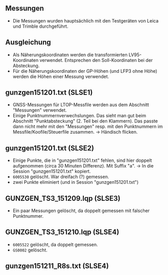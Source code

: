 Messungen
---------
* Die Messungen wurden hauptsächlich mit den Testgeräten von Leica und Trimble durchgeführt.

Ausgleichung
------------
* Als Näherungskoordinaten werden die transformierten LV95-Koordinaten verwendet. Entsprechen den Soll-Koordinaten bei der Absteckung.
* Für die Näherungskoordinaten der GP-Höhen (und LFP3 ohne Höhe) werden die Höhen einer Messung verwendet.


gunzgen151201.txt (SLSE1)
-------------------------
* GNSS-Messungen für LTOP-Messfile werden aus dem Abschnitt "Messungen" verwendet.
* Einige Punktnummernverwechslungen. Das sieht man gut beim Abschnitt "Punktabsteckung" (2. Teil bei den Klammern). Das passte dann nicht mehr mit den "Messungen" resp. mit den Punktnummern im Messfile/Koofile/Steuerfile zusammen. -> Händisch flicken. 

gunzgen151201.txt (SLSE2)
-------------------------
* Einige Punkte, die in "gunzgen151201.txt" fehlen, sind hier doppelt aufgenommen (circa 30 Minuten Differenz). Mit Suffix "a". -> In die Session "gunzgen151201.txt" kopiert.
* `6005530` gelöscht. War dreifach (?) gemessen.
* zwei Punkte eliminiert (und in Session "gunzgen151201.txt")
  
GUNZGEN_TS3_151209.lqp (SLSE3)
------------------------------
* Ein paar Messungen gelöscht, da doppelt gemessen mit falscher Punktnummer.

GUNZGEN_TS3_151210.lqp (SLSE4)
------------------------------
* `6005522` gelöscht, da doppelt gemessen.
* `GS0002` gelöscht.

gunzgen151211_R8s.txt (SLSE4)
-----------------------------

